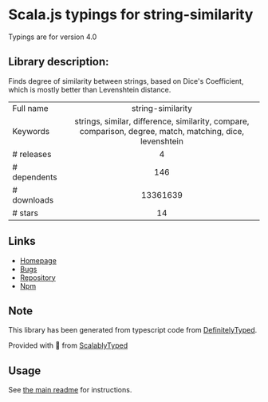 
# Scala.js typings for string-similarity

Typings are for version 4.0

## Library description:
Finds degree of similarity between strings, based on Dice's Coefficient, which is mostly better than Levenshtein distance.

|                    |                 |
| ------------------ | :-------------: |
| Full name          | string-similarity |
| Keywords           | strings, similar, difference, similarity, compare, comparison, degree, match, matching, dice, levenshtein |
| # releases         | 4 |
| # dependents       | 146 |
| # downloads        | 13361639 |
| # stars            | 14 |

## Links
- [Homepage](https://github.com/aceakash/string-similarity#readme)
- [Bugs](https://github.com/aceakash/string-similarity/issues)
- [Repository](https://github.com/aceakash/string-similarity)
- [Npm](https://www.npmjs.com/package/string-similarity)
    


## Note
This library has been generated from typescript code from [DefinitelyTyped](https://definitelytyped.org).

Provided with :purple_heart: from [ScalablyTyped](https://github.com/oyvindberg/ScalablyTyped)

## Usage
See [the main readme](../../readme.md) for instructions.


